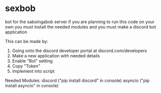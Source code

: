 # sexbob
bot for the saboingabob server
if you are planning to run this code on your own you must
install the needed modules and you must make a discord bot application

This can be made by:
1. Going onto the discord developer portal at discord.com/developers
2. Make a new application with needed details
3. Enable "Bot" setting
4. Copy "Token"
5. Implement into script

Needed Modules: 
discord ("pip install discord" in console)
asyncio ("pip install asyncio" in console)
